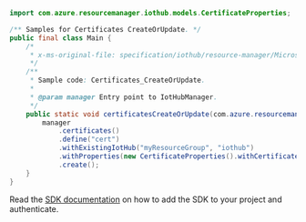 ```java
import com.azure.resourcemanager.iothub.models.CertificateProperties;

/** Samples for Certificates CreateOrUpdate. */
public final class Main {
    /*
     * x-ms-original-file: specification/iothub/resource-manager/Microsoft.Devices/stable/2021-07-02/examples/iothub_certificatescreateorupdate.json
     */
    /**
     * Sample code: Certificates_CreateOrUpdate.
     *
     * @param manager Entry point to IotHubManager.
     */
    public static void certificatesCreateOrUpdate(com.azure.resourcemanager.iothub.IotHubManager manager) {
        manager
            .certificates()
            .define("cert")
            .withExistingIotHub("myResourceGroup", "iothub")
            .withProperties(new CertificateProperties().withCertificate("############################################"))
            .create();
    }
}
```

Read the [SDK documentation](https://github.com/Azure/azure-sdk-for-java/blob/azure-resourcemanager-iothub_1.2.0-beta.1/sdk/iothub/azure-resourcemanager-iothub/README.md) on how to add the SDK to your project and authenticate.
